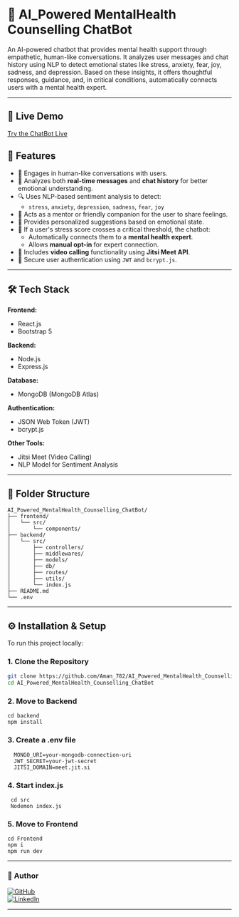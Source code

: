 # 🧠 AI_Powered MentalHealth Counselling ChatBot

An AI-powered chatbot that provides mental health support through empathetic, human-like conversations. It analyzes user messages and chat history using NLP to detect emotional states like stress, anxiety, fear, joy, sadness, and depression. Based on these insights, it offers thoughtful responses, guidance, and, in critical conditions, automatically connects users with a mental health expert.

---

## 🚀 Live Demo

[Try the ChatBot Live](https://your-live-demo-link.com)



## 🧠 Features

- 💬 Engages in human-like conversations with users.
- 🧠 Analyzes both **real-time messages** and **chat history** for better emotional understanding.
- 🔍 Uses NLP-based sentiment analysis to detect:
  - `stress`, `anxiety`, `depression`, `sadness`, `fear`, `joy`
- 🤝 Acts as a mentor or friendly companion for the user to share feelings.
- 🎯 Provides personalized suggestions based on emotional state.
- 🚨 If a user's stress score crosses a critical threshold, the chatbot:
  - Automatically connects them to a **mental health expert**.
  - Allows **manual opt-in** for expert connection.
- 🎥 Includes **video calling** functionality using **Jitsi Meet API**.
- 🔐 Secure user authentication using `JWT` and `bcrypt.js`.

---

## 🛠️ Tech Stack

**Frontend:**
- React.js
- Bootstrap 5

**Backend:**
- Node.js
- Express.js

**Database:**
- MongoDB (MongoDB Atlas)

**Authentication:**
- JSON Web Token (JWT)
- bcrypt.js

**Other Tools:**
- Jitsi Meet (Video Calling)
- NLP Model for Sentiment Analysis

---

## 📁 Folder Structure

```
AI_Powered_MentalHealth_Counselling_ChatBot/
├── frontend/
│   └── src/
│       └── components/
├── backend/
│   └── src/
│       ├── controllers/
│       ├── middlewares/
│       ├── models/
│       ├── db/
│       ├── routes/
│       ├── utils/
│       └── index.js
├── README.md
└── .env

```
---

## ⚙️ Installation & Setup

To run this project locally:

### 1. Clone the Repository

```bash
git clone https://github.com/Aman_782/AI_Powered_MentalHealth_Counselling_ChatBot.git
cd AI_Powered_MentalHealth_Counselling_ChatBot
```

### 2. Move to Backend

  ```
  cd backend
  npm install
  ```

### 3. Create a .env file
 ```
   MONGO_URI=your-mongodb-connection-uri
   JWT_SECRET=your-jwt-secret
   JITSI_DOMAIN=meet.jit.si
 ```
### 4. Start index.js
  ```
   cd src
   Nodemon index.js
  ```

### 5. Move to Frontend
  ```
  cd Frontend
  npm i
  npm run dev
 ```

---

### 👤 **Author**

[![GitHub](https://img.shields.io/badge/GitHub-AmanPandey-181717?style=for-the-badge&logo=github)](https://github.com/Aman_782)  
[![LinkedIn](https://img.shields.io/badge/LinkedIn-amanpandey-blue?style=for-the-badge&logo=linkedin)](https://linkedin.com/in/aman-pandey-a61b4521a/)  


---


